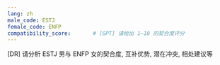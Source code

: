 ```yaml
---
lang: zh
male_code: ESTJ
female_code: ENFP
compatibility_score:       # [GPT] 请给出 1–10 的契合度评分
---
```


[DR] 请分析 ESTJ 男与 ENFP 女的契合度, 互补优势, 潜在冲突, 相处建议等

